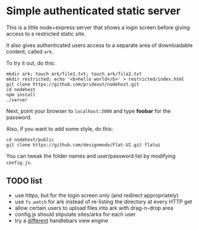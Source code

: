 # Simple authenticated static server

This is a little node+express server that shows a login screen before giving access to a restricted static site.

It also gives authenticated users access to a separate area of downloadable content, called `ark`.

To try it out, do this:

    mkdir ark; touch ark/file1.txt; touch ark/file2.txt
    mkdir restricted; echo '<b>hello world</b>' > restricted/index.html
    git clone https://github.com/prideout/nodehost.git
    cd nodehost
    npm install
    ./server

Next, point your browser to `localhost:3000` and type **foobar** for the password.

Also, if you want to add some style, do this:

    cd nodehost/public
    git clone https://github.com/designmodo/Flat-UI.git flatui

You can tweak the folder names and user/password list by modifying `config.js`.

## TODO list

- use https, but for the login screen only (and redirect appropriately)
- use `fs.watch` for ark instead of re-listing the directory at every HTTP get
- allow certain users to upload files into ark with drag-n-drop area
- config.js should stipulate sites/arks for each user
- try a [different](https://github.com/ericf/express3-handlebars) handlebars view engine

